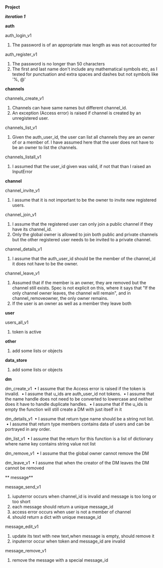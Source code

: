 **Project** 

***iteration 1***

**auth**

auth_login_v1

1. The password is of an appropriate max length as was not accounted for

auth_register_v1

1. The password is no longer than 50 characters
2. The first and last name don't include any mathematical symbols etc, 
as I tested for punctuation and extra spaces and dashes but not symbols like '%, @' 

**channels**

channels_create_v1

1. Channels can have same names but different channel_id.
2. An exception (Access error) is raised if channel is created by an unregistered user.

channels_list_v1

1. Given the auth_user_id, the user can list all channels they are an owner of 
or a member of. I have assumed here that the user does not have to be an owner to 
list the channels.  

channels_listall_v1
1. I assumed that the user_id given was valid, if not that than I raised an InputError

**channel**

channel_invite_v1

1. I assume that it is not important to be the owner to invite new registered users.

channel_join_v1

1. I assume that the registered user can only join a public channel if they have its channel_id. 
2. Only the global owner is allowed to join both public and private channels but the other registered user needs to be invited to a private channel.

channel_details_v1
1. I assume that the auth_user_id should be the member of the channel_id it does not have to be the owner. 

channel_leave_v1
1. Assumed that if the member is an owner, they are removed but the channel still exists. Spec is not explicit on this, where it says that "If the only channel owner leaves, the channel will remain", and in channel_removeowner, the only owner remains.
2. If the user is an owner as well as a member they leave both

**user**

users_all_v1
1. token is active


**other**

1. add some lists or objects

**data_store**

1. add some lists or objects

**dm**

dm_create_v1
 • I assume that the Access error is raised if the token is invalid.
 • I assume that u_ids are auth_user_id not tokens.
 • I assume that the name handle does not need to be converted to lowercase and neither does it have to handle duplicate handles.
 • I assume that if the u_ids is empty the function will still create a DM with just itself in it

dm_details_v1
 • I assume that return type name should be a string not list.
 • I assume that return type members contains data of users and can be portrayed in any order.

dm_list_v1
 • I assume that the return for this function is a list of dictionary where name key contains string value not list

dm_remove_v1
 • I assume that the global owner cannot remove the DM

dm_leave_v1
 • I assume that  when the creator of the DM leaves the DM cannot be removed

** message**

message_send_v1
 1. iuputerror occurs when channel_id is invalid and message is too long or too short
 2. each message should return a unique message_id
 3. access error occurs when user is not a member of channel
 4. should return a dict with unique message_id 

message_edit_v1
1. update its text with new text,when message is empty, should remove it
2. inputerror occur when token and message_id are invalid

message_remove_v1
1. remove the message with a special message_id















